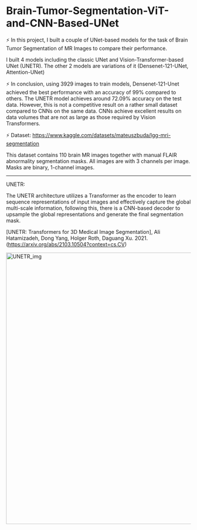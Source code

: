 # Brain-Tumor-Segmentation-ViT-and-CNN-Based-UNet

⚡ In this project, I built a couple of UNet-based models for the task of Brain Tumor Segmentation of MR Images to compare their performance.

I built 4 models including the classic UNet and Vision-Transformer-based UNet (UNETR).
The other 2 models are variations of it (Densenet-121-UNet, Attention-UNet)

⚡ In conclusion, using 3929 images to train models, Densenet-121-Unet achieved the best performance with an accuracy of 99% compared to others. The UNETR model achieves around 72.09% accuracy on the test data. However, this is not a competitive result on a rather small dataset compared to CNNs on the same data. CNNs achieve excellent results on data volumes that are not as large as those required by Vision Transformers.

⚡ Dataset: https://www.kaggle.com/datasets/mateuszbuda/lgg-mri-segmentation

This dataset contains 110 brain MR images together with manual FLAIR abnormality segmentation masks. All images are with 3 channels per image. Masks are binary, 1-channel images.

------------------------------------------------------------------------
UNETR:

The UNETR architecture utilizes a Transformer as the encoder to learn sequence representations of input images and effectively capture the global multi-scale information, following this, there is a CNN-based decoder to upsample the global representations and generate the final segmentation mask.

[UNETR: Transformers for 3D Medical Image Segmentation],
Ali Hatamizadeh, Dong Yang, Holger Roth, Daguang Xu. 2021. (https://arxiv.org/abs/2103.10504?context=cs.CV)

<img width="741" alt="UNETR_img" src="https://github.com/NiloofarAZAD/ViT-and-CNN-Based-UNet-Models-Semantic-Segmentation-Aerial-Imagery/assets/128168974/15bb4851-be16-45cb-826a-fb1023bc5a5d">
